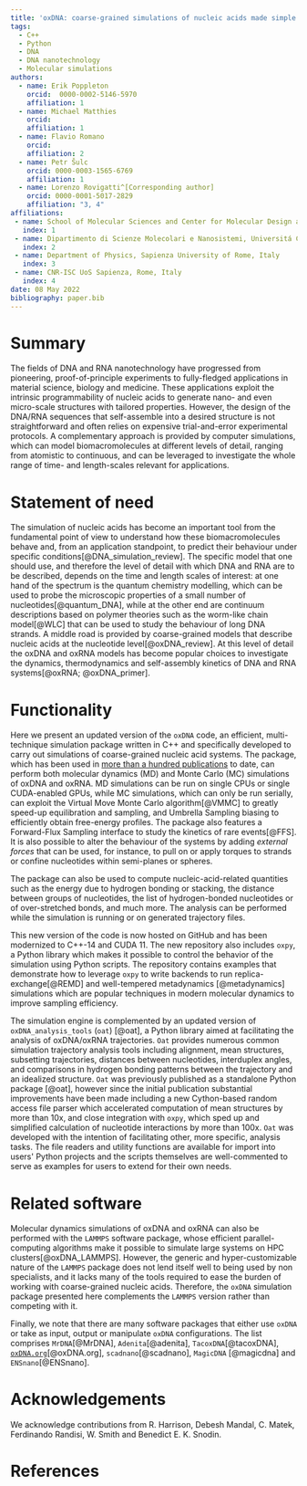```yaml
---
title: 'oxDNA: coarse-grained simulations of nucleic acids made simple'
tags:
  - C++
  - Python
  - DNA
  - DNA nanotechnology
  - Molecular simulations
authors:
  - name: Erik Poppleton
	orcid:  0000-0002-5146-5970 
    affiliation: 1
  - name: Michael Matthies
  	orcid: 
    affiliation: 1
  - name: Flavio Romano
  	orcid: 
  	affiliation: 2
  - name: Petr Šulc
   	orcid: 0000-0003-1565-6769
   	affiliation: 1
  - name: Lorenzo Rovigatti^[Corresponding author]
    orcid: 0000-0001-5017-2829
    affiliation: "3, 4"
affiliations:
 - name: School of Molecular Sciences and Center for Molecular Design and Biomimetics, The Biodesign Institute, Arizona State University, USA
   index: 1
 - name: Dipartimento di Scienze Molecolari e Nanosistemi, Universitá Ca Foscari di Venezia, Italy
   index: 2
 - name: Department of Physics, Sapienza University of Rome, Italy
   index: 3
 - name: CNR-ISC UoS Sapienza, Rome, Italy
   index: 4
date: 08 May 2022
bibliography: paper.bib
---
```


# Summary

The fields of DNA and RNA nanotechnology have progressed from pioneering, proof-of-principle experiments to fully-fledged applications in material science, biology and medicine. These applications exploit the intrinsic programmability of nucleic acids to generate nano- and even micro-scale structures with tailored properties. However, the design of the DNA/RNA sequences that self-assemble into a desired structure is not straightforward and often relies on expensive trial-and-error experimental protocols. A complementary approach is provided by computer simulations, which can model biomacromolecules at different levels of detail, ranging from atomistic to continuous, and can be leveraged to investigate the whole range of time- and length-scales relevant for applications.

# Statement of need

The simulation of nucleic acids has become an important tool from the fundamental point of view to understand how these biomacromolecules behave and, from an application standpoint, to predict their behaviour under specific conditions[@DNA_simulation_review]. The specific model that one should use, and therefore the level of detail with which DNA and RNA are to be described, depends on the time and length scales of interest: at one hand of the spectrum is the quantum chemistry modelling, which can be used to probe the microscopic properties of a small number of nucleotides[@quantum_DNA], while at the other end are continuum descriptions based on polymer theories such as the worm-like chain model[@WLC] that can be used to study the behaviour of long DNA strands. A middle road is provided by coarse-grained models that describe nucleic acids at the nucleotide level[@oxDNA_review]. At this level of detail the oxDNA and oxRNA models has become popular choices to investigate the dynamics, thermodynamics and self-assembly kinetics of DNA and RNA systems[@oxRNA; @oxDNA_primer].

# Functionality

Here we present an updated version of the `oxDNA` code, an efficient, multi-technique simulation package written in C++ and specifically developed to carry out simulations of coarse-grained nucleic acid systems. The package, which has been used in [more than a hundred publications](https://publons.com/researcher/3051012/oxdna-oxrna/) to date, can perform both molecular dynamics (MD) and Monte Carlo (MC) simulations of oxDNA and oxRNA. MD simulations can be run on single CPUs or single CUDA-enabled GPUs, while MC simulations, which can only be run serially, can exploit the Virtual Move Monte Carlo algorithm[@VMMC] to greatly speed-up equilibration and sampling, and Umbrella Sampling biasing to efficiently obtain free-energy profiles. The package also features a Forward-Flux Sampling interface to study the kinetics of rare events[@FFS]. It is also possible to alter the behaviour of the systems by adding *external forces* that can be used, for instance, to pull on or apply torques to strands or confine nucleotides within semi-planes or spheres.

The package can also be used to compute nucleic-acid-related quantities such as the energy due to hydrogen bonding or stacking, the distance between groups of nucleotides, the list of hydrogen-bonded nucleotides or of over-stretched bonds, and much more. The analysis can be performed while the simulation is running or on generated trajectory files. 

This new version of the code is now hosted on GitHub and has been modernized to C++-14 and CUDA 11. The new repository also includes `oxpy`, a Python library which makes it possible to control the behavior of the simulation using Python scripts. The repository contains examples that demonstrate how to leverage `oxpy` to write backends to run replica-exchange[@REMD] and well-tempered metadynamics [@metadynamics] simulations which are popular techniques in modern molecular dynamics to improve sampling efficiency.

The simulation engine is complemented by an updated version of `oxDNA_analysis_tools` (`oat`) [@oat], a Python library aimed at facilitating the analysis of oxDNA/oxRNA trajectories. `Oat` provides numerous common simulation trajectory analysis tools including alignment, mean structures, subsetting trajectories, distances between nucleotides, interduplex angles, and comparisons in hydrogen bonding patterns between the trajectory and an idealized structure. `Oat` was previously published as a standalone Python package [@oat], however since the initial publication substantial improvements have been made including a new Cython-based random access file parser which accelerated computation of mean structures by more than 10x, and close integration with `oxpy`, which sped up and simplified calculation of nucleotide interactions by more than 100x. `Oat` was developed with the intention of facilitating other, more specific, analysis tasks. The file readers and utility functions are available for import into users' Python projects and the scripts themselves are well-commented to serve as examples for users to extend for their own needs.

# Related software

Molecular dynamics simulations of oxDNA and oxRNA can also be performed with the `LAMMPS` software package, whose efficient parallel-computing algorithms make it possible to simulate large systems on HPC clusters[@oxDNA_LAMMPS]. However, the generic and hyper-customizable nature of the `LAMMPS` package does not lend itself well to being used by non specialists, and it lacks many of the tools required to ease the burden of working with coarse-grained nucleic acids. Therefore, the `oxDNA` simulation package presented here complements the `LAMMPS` version rather than competing with it.

Finally, we note that there are many software packages that either use `oxDNA` or take as input, output or manipulate `oxDNA` configurations. The list comprises `MrDNA`[@MrDNA], `Adenita`[@adenita], `TacoxDNA`[@tacoxDNA], [`oxDNA.org`](https://oxdna.org/)[@oxDNA.org], `scadnano`[@scadnano], `MagicDNA` [@magicdna] and `ENSnano`[@ENSnano].

# Acknowledgements

We acknowledge contributions from R. Harrison, Debesh Mandal, C. Matek, Ferdinando Randisi, W. Smith and Benedict E. K. Snodin.

# References

